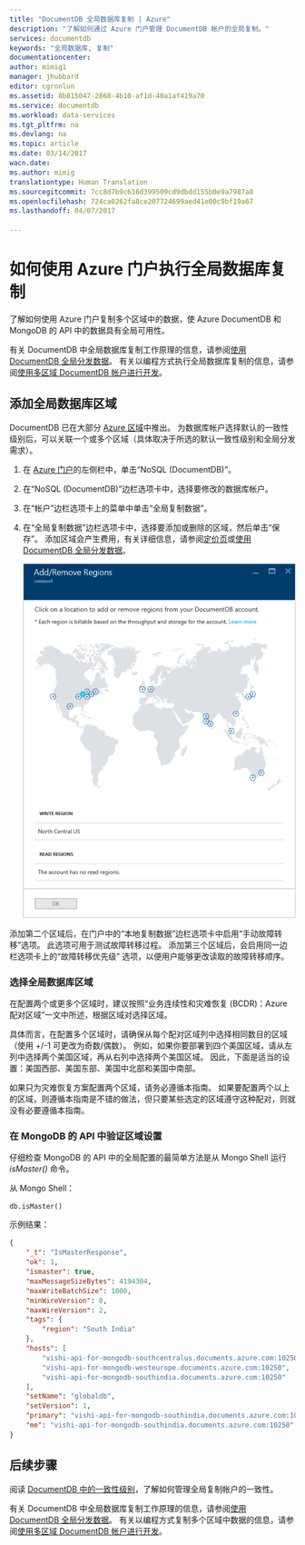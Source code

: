 ```yaml
---
title: "DocumentDB 全局数据库复制 | Azure"
description: "了解如何通过 Azure 门户管理 DocumentDB 帐户的全局复制。"
services: documentdb
keywords: "全局数据库, 复制"
documentationcenter: 
author: mimig1
manager: jhubbard
editor: cgronlun
ms.assetid: 8b815047-2868-4b10-af1d-40a1af419a70
ms.service: documentdb
ms.workload: data-services
ms.tgt_pltfrm: na
ms.devlang: na
ms.topic: article
ms.date: 03/14/2017
wacn.date: 
ms.author: mimig
translationtype: Human Translation
ms.sourcegitcommit: 7cc8d7b9c616d399509cd9dbdd155b0e9a7987a8
ms.openlocfilehash: 724ca0262fa8ce207724699aed41e00c9bf19a67
ms.lasthandoff: 04/07/2017

---
```


# <a name="how-to-perform-global-database-replication-using-the-azure-portal"></a>如何使用 Azure 门户执行全局数据库复制

了解如何使用 Azure 门户复制多个区域中的数据，使 Azure DocumentDB 和 MongoDB 的 API 中的数据具有全局可用性。

有关 DocumentDB 中全局数据库复制工作原理的信息，请参阅[使用 DocumentDB 全局分发数据](./documentdb-distribute-data-globally.md)。 有关以编程方式执行全局数据库复制的信息，请参阅[使用多区域 DocumentDB 帐户进行开发](./documentdb-developing-with-multiple-regions.md)。

## <a id="addregion"></a>添加全局数据库区域
DocumentDB 已在大部分 [Azure 区域][azureregions]中推出。 为数据库帐户选择默认的一致性级别后，可以关联一个或多个区域（具体取决于所选的默认一致性级别和全局分发需求）。

1. 在 [Azure 门户](https://portal.azure.cn/)的左侧栏中，单击“NoSQL (DocumentDB)”。
2. 在“NoSQL (DocumentDB)”边栏选项卡中，选择要修改的数据库帐户。
3. 在“帐户”边栏选项卡上的菜单中单击“全局复制数据”。
4. 在“全局复制数据”边栏选项卡中，选择要添加或删除的区域，然后单击“保存”。 添加区域会产生费用，有关详细信息，请参阅[定价页](https://www.azure.cn/pricing/details/documentdb/)或[使用 DocumentDB 全局分发数据](./documentdb-distribute-data-globally.md)。

    ![单击图中的区域可以添加或删除区域][1]

添加第二个区域后，在门户中的“本地复制数据”边栏选项卡中启用“手动故障转移”选项。 此选项可用于测试故障转移过程。 添加第三个区域后，会启用同一边栏选项卡上的“故障转移优先级”  选项，以便用户能够更改读取的故障转移顺序。  

### <a name="selecting-global-database-regions"></a>选择全局数据库区域
在配置两个或更多个区域时，建议按照“业务连续性和灾难恢复 (BCDR)：Azure 配对区域”一文中所述，根据区域对选择区域。

具体而言，在配置多个区域时，请确保从每个配对区域列中选择相同数目的区域（使用 +/-1 可更改为奇数/偶数）。 例如，如果你要部署到四个美国区域，请从左列中选择两个美国区域，再从右列中选择两个美国区域。 因此，下面是适当的设置：美国西部、美国东部、美国中北部和美国中南部。

如果只为灾难恢复方案配置两个区域，请务必遵循本指南。 如果要配置两个以上的区域，则遵循本指南是不错的做法，但只要某些选定的区域遵守这种配对，则就没有必要遵循本指南。

<!---
## <a id="selectwriteregion"></a>Select the write region

While all regions associated with your DocumentDB database account can serve reads (both, single item as well as multi-item paginated reads) and queries, only one region can actively receive the write (insert, upsert, replace, delete) requests. To set the active write region, do the following  

1. In the **NoSQL (DocumentDB)** blade, select the database account to modify.
2. In the account blade, if the **All Settings** blade is not already opened, click **All Settings**.
3. In the **All Settings** blade, click **Write Region Priority**.
    ![Change the write region under DocumentDB Account > Settings > Add/Remove Regions][2]
4. Click and drag regions to order the list of regions. The first region in the list of regions is the active write region.
    ![Change the write region by reordering the region list under DocumentDB Account > Settings > Change Write Regions][3]
-->

### <a name="verifying-your-regional-setup-in-api-for-mongodb"></a>在 MongoDB 的 API 中验证区域设置
仔细检查 MongoDB 的 API 中的全局配置的最简单方法是从 Mongo Shell 运行 *isMaster()* 命令。

从 Mongo Shell：

```
db.isMaster()
```

示例结果：

```JSON
{
    "_t": "IsMasterResponse",
    "ok": 1,
    "ismaster": true,
    "maxMessageSizeBytes": 4194304,
    "maxWriteBatchSize": 1000,
    "minWireVersion": 0,
    "maxWireVersion": 2,
    "tags": {
        "region": "South India"
    },
    "hosts": [
        "vishi-api-for-mongodb-southcentralus.documents.azure.com:10250",
        "vishi-api-for-mongodb-westeurope.documents.azure.com:10250",
        "vishi-api-for-mongodb-southindia.documents.azure.com:10250"
    ],
    "setName": "globaldb",
    "setVersion": 1,
    "primary": "vishi-api-for-mongodb-southindia.documents.azure.com:10250",
    "me": "vishi-api-for-mongodb-southindia.documents.azure.com:10250"
}
```

## <a id="next"></a>后续步骤
阅读 [DocumentDB 中的一致性级别](./documentdb-consistency-levels.md)，了解如何管理全局复制帐户的一致性。

有关 DocumentDB 中全局数据库复制工作原理的信息，请参阅[使用 DocumentDB 全局分发数据](./documentdb-distribute-data-globally.md)。 有关以编程方式复制多个区域中数据的信息，请参阅[使用多区域 DocumentDB 帐户进行开发](./documentdb-developing-with-multiple-regions.md)。

<!--Image references-->
[1]: ./media/documentdb-portal-global-replication/documentdb-add-region.png
[2]: ./media/documentdb-portal-global-replication/documentdb_change_write_region-1.png
[3]: ./media/documentdb-portal-global-replication/documentdb_change_write_region-2.png

<!--Reference style links - using these makes the source content way more readable than using inline links-->
[consistency]: ./documentdb-consistency-levels.md
[azureregions]: https://azure.microsoft.com/en-us/regions/#services
[offers]: https://www.azure.cn/pricing/details/documentdb/
